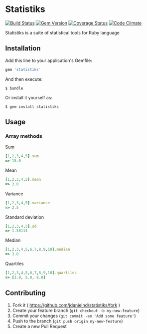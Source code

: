 # Statistiks

[![Build Status](https://travis-ci.org/jdanielnd/statistiks.svg)](https://travis-ci.org/jdanielnd/statistiks) [![Gem Version](https://badge.fury.io/rb/statistiks.svg)](http://badge.fury.io/rb/statistiks) [![Coverage Status](https://img.shields.io/coveralls/jdanielnd/statistiks.svg)](https://coveralls.io/r/jdanielnd/statistiks) [![Code Climate](https://codeclimate.com/github/jdanielnd/statistiks/badges/gpa.svg)](https://codeclimate.com/github/jdanielnd/statistiks)

Statistiks is a suite of statistical tools for Ruby language

## Installation

Add this line to your application's Gemfile:

```ruby
gem 'statistiks'
```

And then execute:

    $ bundle

Or install it yourself as:

    $ gem install statistiks

## Usage

### Array methods

Sum

```ruby
[1,2,3,4,5].sum
=> 15.0
```

Mean

```ruby
[1,2,3,4,5].mean
=> 3.0
```

Variance

```ruby
[1,2,3,4,5].variance
=> 2.5
```

Standard deviation

```ruby
[1,2,3,4,5].sd
=> 1.58114
```

Median

```ruby
[1,2,3,4,5,6,7,8,9,10].median
=> 3.0
```

Quartiles

```ruby
[1,2,3,4,5,6,7,8,9,10].quartiles
=> [3.0, 5.0, 8.0]
```

## Contributing

1. Fork it ( https://github.com/jdanielnd/statistiks/fork )
2. Create your feature branch (`git checkout -b my-new-feature`)
3. Commit your changes (`git commit -am 'Add some feature'`)
4. Push to the branch (`git push origin my-new-feature`)
5. Create a new Pull Request
